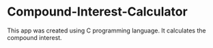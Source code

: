 # Compound-Interest-Calculator
This app was created using C programming language. It calculates the compound interest.
